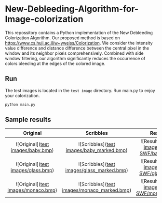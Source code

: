 # New-Debleeding-Algorithm-for-Image-colorization

This repossitory contains a Python implementation of the New Debleeding Colorization Algorithm.
Our proposed method is based on https://www.cs.huji.ac.il/w~yweiss/Colorization. 
We consider the intensity value difference and distance difference between the central pixel in the window and its neighbor pixels comprehensively. 
Combined with side window filtering, our algorithm significantly reduces the occurrence of colors bleeding at the edges of the colored image. 

## Run
The test images is located in the `test image` directory.
Run main.py to enjoy your colorization.

```bash
python main.py
```

## Sample results

Original                       | Scribbles                              | Result                          
:-------------:                | :-------------:                        | :-----:                         
![Original]([test images/baby.bmp](https://raw.githubusercontent.com/Surge-Dan/New-Debleeding-Algorithm-for-Image-colorization/main/test%20images/baby.bmp))      | ![Scribbles]([test images/baby_marked.bmp](https://raw.githubusercontent.com/Surge-Dan/New-Debleeding-Algorithm-for-Image-colorization/main/test%20images/baby_marked.bmp))      | ![Result]([result images/with SWF/baby.png](https://raw.githubusercontent.com/Surge-Dan/New-Debleeding-Algorithm-for-Image-colorization/main/result%20images/with%20SWF/baby.bmp))     
![Original]([test images/glass.bmp](https://raw.githubusercontent.com/Surge-Dan/New-Debleeding-Algorithm-for-Image-colorization/main/test%20images/glass.bmp))   | ![Scribbles]([test images/glass_marked.bmp](https://raw.githubusercontent.com/Surge-Dan/New-Debleeding-Algorithm-for-Image-colorization/main/test%20images/glass_marked.bmp))   | ![Result]([result images/with SWF/glass.png](https://raw.githubusercontent.com/Surge-Dan/New-Debleeding-Algorithm-for-Image-colorization/main/result%20images/with%20SWF/glass.bmp))  
![Original]([test images/monaco.bmp](https://raw.githubusercontent.com/Surge-Dan/New-Debleeding-Algorithm-for-Image-colorization/main/test%20images/monaco.bmp))  | ![Scribbles]([test images/monaco_marked.bmp](https://raw.githubusercontent.com/Surge-Dan/New-Debleeding-Algorithm-for-Image-colorization/main/result%20images/with%20SWF/baby.bmp))  | ![Result]([result images/with SWF/monaco.png](https://raw.githubusercontent.com/Surge-Dan/New-Debleeding-Algorithm-for-Image-colorization/main/result%20images/with%20SWF/monaco.bmp)) 
